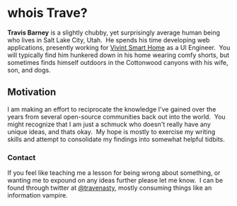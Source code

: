 # whois Trave?

__Travis Barney__ is a slightly chubby, yet surprisingly average human being who lives in Salt Lake City, Utah.&nbsp; He spends his time developing web applications, presently working for [Vivint Smart Home](http://vivint.com) as a UI Engineer.&nbsp; You will typically find him hunkered down in his home wearing comfy shorts, but sometimes finds himself outdoors in the Cottonwood canyons with his wife, son, and dogs.

## Motivation

I am making an effort to reciprocate the knowledge I've gained over the years from several open-source communities back out into the world.&nbsp; You might recognize that I am just a schmuck who doesn't really have any unique ideas, and thats okay.&nbsp; My hope is mostly to exercise my writing skills and attempt to consolidate my findings into somewhat helpful tidbits.

### Contact

If you feel like teaching me a lesson for being wrong about something, or wanting me to expound on any ideas further please let me know.&nbsp; I can be found through twitter at  [@travenasty](http://twitter.com/travenasty), mostly consuming things like an information vampire.
